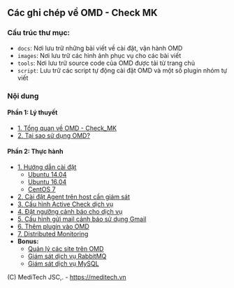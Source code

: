 ## Các ghi chép về OMD - Check MK

### Cấu trúc thư mục:

- `docs`: Nơi lưu trữ những bài viết về cài đặt, vận hành OMD
- `images`: Nơi lưu trữ các hình ảnh phục vụ cho các bài viết
- `tools`: Nơi lưu trữ source code của OMD được tải từ trang chủ
- `script`: Lưu trữ các script tự động cài đặt OMD và một số plugin nhóm tự viết

### Nội dung

#### Phần 1: Lý thuyết

- [1. Tổng quan về OMD - Check_MK](docs/1.tongquan-omd.md)
- [2. Tại sao sử dụng OMD?](docs/2.taisaosudung-omd.md)

#### Phần 2: Thực hành

- [1. Hướng dẫn cài đặt](#1) <a name="1"></a>
	- [Ubuntu 14.04](docs/1.3.Setup-OMD-U14.04.md)
	- [Ubuntu 16.04](docs/1.2.Setup-OMD-U16.04.md)
	- [CentOS 7](docs/1.1.Setup-OMD-CentOS7.md)
- [2. Cài đặt Agent trên host cần giám sát](docs/2.Install-agent.md)
- [3. Cấu hình Active Check dịch vụ](docs/3.Active-check.md)
- [4. Đặt ngưỡng cảnh báo cho dịch vụ](docs/4.Set-threshold.md)
- [5. Cấu hình gửi mail cảnh báo sử dụng Gmail](docs/5.Send-Noitify.md)
- [6. Thêm plugin vào OMD](docs/6.Add-plugins.md)
- [7. Distributed Monitoring](docs/7.Distributed.md)
- **Bonus:** 
	- [Quản lý các site trên OMD](docs/Management-OMD.md)
	- [Giám sát dịch vụ RabbitMQ](docs/8.Monitor-RabbitMQ.md)
	- [Giám sát dịch vụ MySQL](docs/9.Monitor-MySQL.md)

(C) MediTech JSC,. - https://meditech.vn
